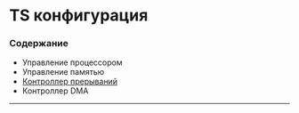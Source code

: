 # TS конфигурация

### Содержание

* Управление процессором
* Управление памятью
* [Контроллер прерываний][INTCTRL]
* Контроллер DMA

---

[INTCTRL]: interrupts.md
